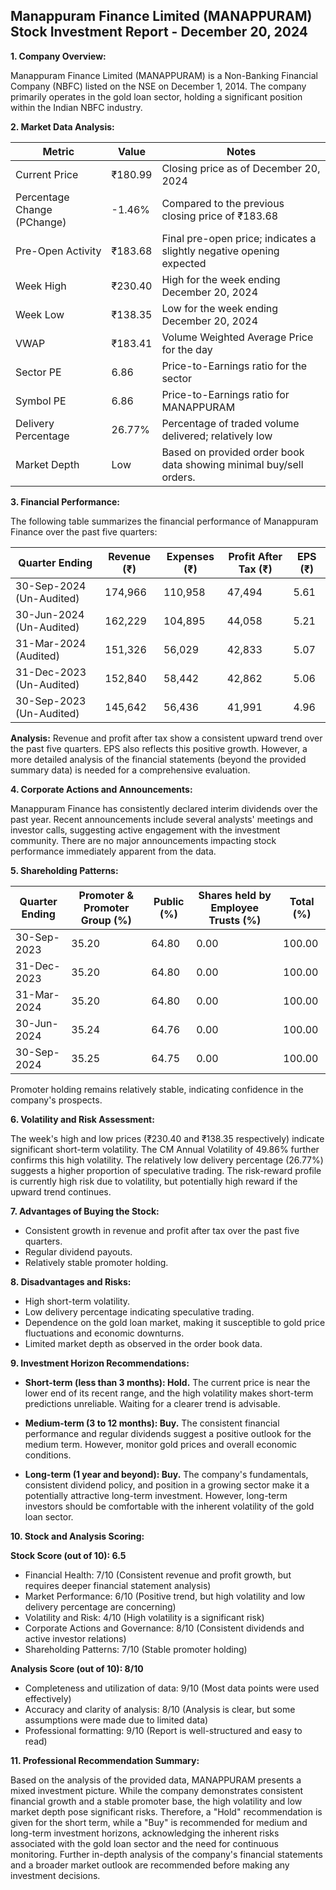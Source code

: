 ## Manappuram Finance Limited (MANAPPURAM) Stock Investment Report - December 20, 2024

**1. Company Overview:**

Manappuram Finance Limited (MANAPPURAM) is a Non-Banking Financial Company (NBFC) listed on the NSE on December 1, 2014.  The company primarily operates in the gold loan sector, holding a significant position within the Indian NBFC industry.

**2. Market Data Analysis:**

| Metric                     | Value          | Notes                                                              |
|-----------------------------|-----------------|----------------------------------------------------------------------|
| Current Price               | ₹180.99        | Closing price as of December 20, 2024                              |
| Percentage Change (PChange) | -1.46%         | Compared to the previous closing price of ₹183.68                   |
| Pre-Open Activity          | ₹183.68        | Final pre-open price; indicates a slightly negative opening expected |
| Week High                    | ₹230.40        | High for the week ending December 20, 2024                         |
| Week Low                     | ₹138.35        | Low for the week ending December 20, 2024                          |
| VWAP                        | ₹183.41        | Volume Weighted Average Price for the day                            |
| Sector PE                   | 6.86           | Price-to-Earnings ratio for the sector                             |
| Symbol PE                   | 6.86           | Price-to-Earnings ratio for MANAPPURAM                             |
| Delivery Percentage         | 26.77%         | Percentage of traded volume delivered; relatively low               |
| Market Depth                | Low             | Based on provided order book data showing minimal buy/sell orders.  |


**3. Financial Performance:**

The following table summarizes the financial performance of Manappuram Finance over the past five quarters:

| Quarter Ending      | Revenue (₹)     | Expenses (₹)    | Profit After Tax (₹) | EPS (₹) |
|----------------------|-----------------|-----------------|-----------------------|---------|
| 30-Sep-2024 (Un-Audited) | 174,966         | 110,958         | 47,494                | 5.61    |
| 30-Jun-2024 (Un-Audited) | 162,229         | 104,895         | 44,058                | 5.21    |
| 31-Mar-2024 (Audited)   | 151,326         | 56,029          | 42,833                | 5.07    |
| 31-Dec-2023 (Un-Audited) | 152,840         | 58,442          | 42,862                | 5.06    |
| 30-Sep-2023 (Un-Audited) | 145,642         | 56,436          | 41,991                | 4.96    |

**Analysis:** Revenue and profit after tax show a consistent upward trend over the past five quarters.  EPS also reflects this positive growth.  However, a more detailed analysis of the financial statements (beyond the provided summary data) is needed for a comprehensive evaluation.

**4. Corporate Actions and Announcements:**

Manappuram Finance has consistently declared interim dividends over the past year.  Recent announcements include several analysts' meetings and investor calls, suggesting active engagement with the investment community.  There are no major announcements impacting stock performance immediately apparent from the data.

**5. Shareholding Patterns:**

| Quarter Ending | Promoter & Promoter Group (%) | Public (%) | Shares held by Employee Trusts (%) | Total (%) |
|-----------------|-----------------------------|------------|---------------------------------|-----------|
| 30-Sep-2023     | 35.20                        | 64.80      | 0.00                           | 100.00    |
| 31-Dec-2023     | 35.20                        | 64.80      | 0.00                           | 100.00    |
| 31-Mar-2024     | 35.20                        | 64.80      | 0.00                           | 100.00    |
| 30-Jun-2024     | 35.24                        | 64.76      | 0.00                           | 100.00    |
| 30-Sep-2024     | 35.25                        | 64.75      | 0.00                           | 100.00    |

Promoter holding remains relatively stable, indicating confidence in the company's prospects.

**6. Volatility and Risk Assessment:**

The week's high and low prices (₹230.40 and ₹138.35 respectively) indicate significant short-term volatility. The CM Annual Volatility of 49.86% further confirms this high volatility.  The relatively low delivery percentage (26.77%) suggests a higher proportion of speculative trading.  The risk-reward profile is currently high risk due to volatility, but potentially high reward if the upward trend continues.

**7. Advantages of Buying the Stock:**

* Consistent growth in revenue and profit after tax over the past five quarters.
* Regular dividend payouts.
* Relatively stable promoter holding.

**8. Disadvantages and Risks:**

* High short-term volatility.
* Low delivery percentage indicating speculative trading.
* Dependence on the gold loan market, making it susceptible to gold price fluctuations and economic downturns.
* Limited market depth as observed in the order book data.

**9. Investment Horizon Recommendations:**

* **Short-term (less than 3 months): Hold.** The current price is near the lower end of its recent range, and the high volatility makes short-term predictions unreliable.  Waiting for a clearer trend is advisable.

* **Medium-term (3 to 12 months): Buy.**  The consistent financial performance and regular dividends suggest a positive outlook for the medium term.  However, monitor gold prices and overall economic conditions.

* **Long-term (1 year and beyond): Buy.**  The company's fundamentals, consistent dividend policy, and position in a growing sector make it a potentially attractive long-term investment.  However, long-term investors should be comfortable with the inherent volatility of the gold loan sector.


**10. Stock and Analysis Scoring:**

**Stock Score (out of 10): 6.5**

* Financial Health: 7/10 (Consistent revenue and profit growth, but requires deeper financial statement analysis)
* Market Performance: 6/10 (Positive trend, but high volatility and low delivery percentage are concerning)
* Volatility and Risk: 4/10 (High volatility is a significant risk)
* Corporate Actions and Governance: 8/10 (Consistent dividends and active investor relations)
* Shareholding Patterns: 7/10 (Stable promoter holding)

**Analysis Score (out of 10): 8/10**

* Completeness and utilization of data: 9/10 (Most data points were used effectively)
* Accuracy and clarity of analysis: 8/10 (Analysis is clear, but some assumptions were made due to limited data)
* Professional formatting: 9/10 (Report is well-structured and easy to read)


**11. Professional Recommendation Summary:**

Based on the analysis of the provided data, MANAPPURAM presents a mixed investment picture.  While the company demonstrates consistent financial growth and a stable promoter base, the high volatility and low market depth pose significant risks.  Therefore, a "Hold" recommendation is given for the short term, while a "Buy" is recommended for medium and long-term investment horizons, acknowledging the inherent risks associated with the gold loan sector and the need for continuous monitoring.  Further in-depth analysis of the company's financial statements and a broader market outlook are recommended before making any investment decisions.
